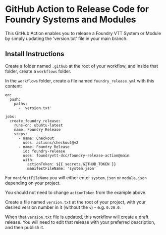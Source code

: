 # GitHub Action to Release Code for Foundry Systems and Modules

This GitHub Action enables you to release a Foundry VTT System or Module by simply updating the 'version.txt' file in your main branch.

Install Instructions
--------------------

Create a folder named `.github` at the root of your workflow, and inside that folder, create a `workflows` folder.

In the `workflows` folder, create a file named `foundry_release.yml` with this content:

```
on:
  push:
    paths:
      - 'version.txt'

jobs:
  create_foundry_release:
    runs-on: ubuntu-latest
    name: Foundry Release
    steps:
      - name: Checkout
        uses: actions/checkout@v2
      - name: Foundry Release
        id: foundry-release
        uses: foundryvtt-dcc/foundry-release-action@main
        with:
          actionToken: ${{ secrets.GITHUB_TOKEN }}
          manifestFileName: 'system.json'
```

For `manifestFileName` you will either enter `system.json` or `module.json` depending on your project.

You should not need to change `actionToken` from the example above.

Create a file named `version.txt` at the root of your project, with your desired version number in it (without the `v`) - e.g. `0.20.0`.

When that `version.txt` file is updated, this workflow will create a draft release.  You will need to edit that release with your preferred description, and then publish it.